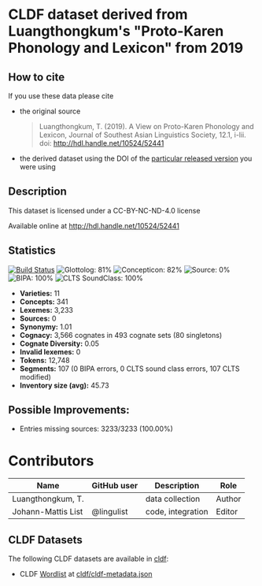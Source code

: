 # CLDF dataset derived from Luangthongkum's "Proto-Karen Phonology and Lexicon" from 2019

## How to cite

If you use these data please cite
- the original source
  > Luangthongkum, T. (2019). A View on Proto-Karen Phonology and Lexicon, Journal of Southest Asian Linguistics Society, 12.1, i-lii. doi: http://hdl.handle.net/10524/52441
- the derived dataset using the DOI of the [particular released version](../../releases/) you were using

## Description


This dataset is licensed under a CC-BY-NC-ND-4.0 license

Available online at http://hdl.handle.net/10524/52441

## Statistics


[![Build Status](https://travis-ci.org/lexibank/luangthongkumkaren.svg?branch=master)](https://travis-ci.org/lexibank/luangthongkumkaren)
![Glottolog: 81%](https://img.shields.io/badge/Glottolog-81%25-yellowgreen.svg "Glottolog: 81%")
![Concepticon: 82%](https://img.shields.io/badge/Concepticon-82%25-yellowgreen.svg "Concepticon: 82%")
![Source: 0%](https://img.shields.io/badge/Source-0%25-red.svg "Source: 0%")
![BIPA: 100%](https://img.shields.io/badge/BIPA-100%25-brightgreen.svg "BIPA: 100%")
![CLTS SoundClass: 100%](https://img.shields.io/badge/CLTS%20SoundClass-100%25-brightgreen.svg "CLTS SoundClass: 100%")

- **Varieties:** 11
- **Concepts:** 341
- **Lexemes:** 3,233
- **Sources:** 0
- **Synonymy:** 1.01
- **Cognacy:** 3,566 cognates in 493 cognate sets (80 singletons)
- **Cognate Diversity:** 0.05
- **Invalid lexemes:** 0
- **Tokens:** 12,748
- **Segments:** 107 (0 BIPA errors, 0 CLTS sound class errors, 107 CLTS modified)
- **Inventory size (avg):** 45.73

## Possible Improvements:



- Entries missing sources: 3233/3233 (100.00%)

# Contributors

Name | GitHub user | Description | Role
 --- | --- | --- | --- 
Luangthongkum, T. | | data collection | Author
Johann-Mattis List | @lingulist | code, integration | Editor




## CLDF Datasets

The following CLDF datasets are available in [cldf](cldf):

- CLDF [Wordlist](https://github.com/cldf/cldf/tree/master/modules/Wordlist) at [cldf/cldf-metadata.json](cldf/cldf-metadata.json)